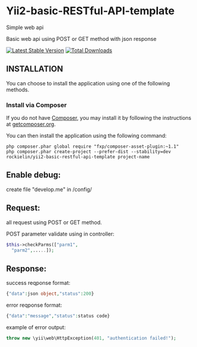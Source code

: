 # Yii2-basic-RESTful-API-template
Simple web api

Basic web api using POST or GET method with json response

[![Latest Stable Version](https://poser.pugx.org/rockielin/yii2-basic-restful-api-template/v/stable.png)](https://packagist.org/packages/rockielin/yii2-basic-restful-api-template)
[![Total Downloads](https://poser.pugx.org/rockielin/yii2-basic-restful-api-template/downloads.png)](https://packagist.org/packages/rockielin/yii2-basic-restful-api-template)

INSTALLATION
------------

You can choose to install the application using one of the following methods.

### Install via Composer

If you do not have [Composer](http://getcomposer.org/), you may install it by following the instructions
at [getcomposer.org](http://getcomposer.org/doc/00-intro.md#installation-nix).

You can then install the application using the following command:

~~~
php composer.phar global require "fxp/composer-asset-plugin:~1.1"
php composer.phar create-project --prefer-dist --stability=dev rockielin/yii2-basic-restful-api-template project-name
~~~

Enable debug:
-------------
create file "develop.me" in /config/

Request:
--------
all request using POST or GET method.

POST parameter validate using in controller:
```php
$this->checkParms(["parm1",
  "parm2",.....]);
```

Response:
--------
success reqponse format:
```php
{"data":json object,"status":200}
```
error reqponse format:
```php
{"data":"message","status":status code}
```
example of error output:
```php
throw new \yii\web\HttpException(401, "authentication failed!");
```


